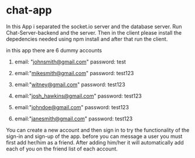 # chat-app
In this App i separated the socket.io server and the database server.
Run Chat-Server-backend and the server.
Then in the client please install the depedencies needed using npm install and after that run the client.

in this app there are 6 dummy accounts
1. email: "johnsmith@gmail.com"
   password: test
   
2. email:"mikesmith@gmail.com"
   password: test123
   
3. email:"witney@gmail.com"
   password: test123
4. email:"josh_hawkins@gmail.com"
   password: test123
   
5. email:"johndoe@gmail.com"
   password: test123
6. email:"janesmith@gmail.com"
   password: test123
   
You can create a new account and then sign in to try the functionality of the sign-in and sign-up of the app.
before you can message a user you must first add her/him as a friend. After adding him/her it will automatically add each of you on the friend list of each account.
